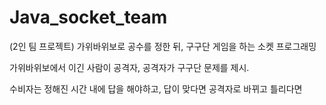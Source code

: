 # Java_socket_team
(2인 팀 프로젝트)
가위바위보로 공수를 정한 뒤, 구구단 게임을 하는 소켓 프로그래밍

가위바위보에서 이긴 사람이 공격자, 
공격자가 구구단 문제를 제시.

수비자는 정해진 시간 내에 답을 해야하고,
답이 맞다면 공격자로 바뀌고 틀리다면 
